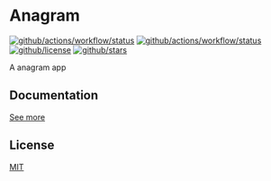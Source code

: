 # Anagram

[![github/actions/workflow/status](https://img.shields.io/github/actions/workflow/status/brtmvdl/anagram/docker-push.yml?label=docker)](https://img.shields.io/github/actions/workflow/status/brtmvdl/anagram/docker-push.yml) [![github/actions/workflow/status](https://img.shields.io/github/actions/workflow/status/brtmvdl/anagram/docker-push.yml?label=artifacts)](https://img.shields.io/github/actions/workflow/status/brtmvdl/anagram/github-release.yml) [![github/license](https://img.shields.io/github/license/brtmvdl/anagram)](https://img.shields.io/github/license/brtmvdl/anagram) [![github/stars](https://img.shields.io/github/stars/brtmvdl/anagram?style=social)](https://img.shields.io/github/stars/brtmvdl/antify?style=social)

A anagram app

## Documentation

[See more](./docs/how-to.md)

## License

[MIT](./LICENSE)
